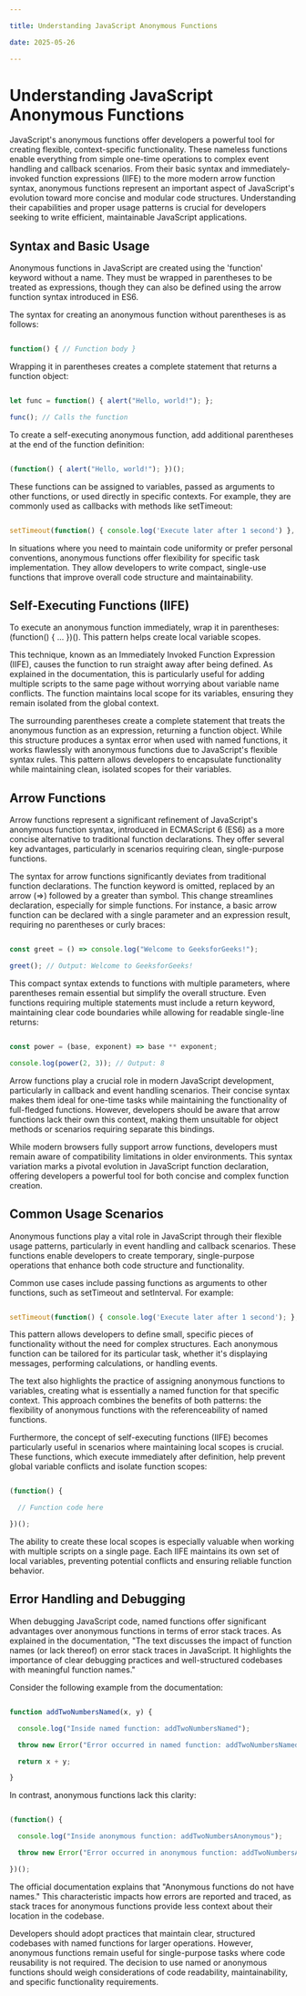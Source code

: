 ```yaml
---

title: Understanding JavaScript Anonymous Functions

date: 2025-05-26

---
```



# Understanding JavaScript Anonymous Functions

JavaScript's anonymous functions offer developers a powerful tool for creating flexible, context-specific functionality. These nameless functions enable everything from simple one-time operations to complex event handling and callback scenarios. From their basic syntax and immediately-invoked function expressions (IIFE) to the more modern arrow function syntax, anonymous functions represent an important aspect of JavaScript's evolution toward more concise and modular code structures. Understanding their capabilities and proper usage patterns is crucial for developers seeking to write efficient, maintainable JavaScript applications.


## Syntax and Basic Usage

Anonymous functions in JavaScript are created using the 'function' keyword without a name. They must be wrapped in parentheses to be treated as expressions, though they can also be defined using the arrow function syntax introduced in ES6.

The syntax for creating an anonymous function without parentheses is as follows:

```javascript

function() { // Function body }

```

Wrapping it in parentheses creates a complete statement that returns a function object:

```javascript

let func = function() { alert("Hello, world!"); };

func(); // Calls the function

```

To create a self-executing anonymous function, add additional parentheses at the end of the function definition:

```javascript

(function() { alert("Hello, world!"); })();

```

These functions can be assigned to variables, passed as arguments to other functions, or used directly in specific contexts. For example, they are commonly used as callbacks with methods like setTimeout:

```javascript

setTimeout(function() { console.log('Execute later after 1 second') }, 1000);

```

In situations where you need to maintain code uniformity or prefer personal conventions, anonymous functions offer flexibility for specific task implementation. They allow developers to write compact, single-use functions that improve overall code structure and maintainability.


## Self-Executing Functions (IIFE)

To execute an anonymous function immediately, wrap it in parentheses: (function() { ... })(). This pattern helps create local variable scopes.

This technique, known as an Immediately Invoked Function Expression (IIFE), causes the function to run straight away after being defined. As explained in the documentation, this is particularly useful for adding multiple scripts to the same page without worrying about variable name conflicts. The function maintains local scope for its variables, ensuring they remain isolated from the global context.

The surrounding parentheses create a complete statement that treats the anonymous function as an expression, returning a function object. While this structure produces a syntax error when used with named functions, it works flawlessly with anonymous functions due to JavaScript's flexible syntax rules. This pattern allows developers to encapsulate functionality while maintaining clean, isolated scopes for their variables.


## Arrow Functions

Arrow functions represent a significant refinement of JavaScript's anonymous function syntax, introduced in ECMAScript 6 (ES6) as a more concise alternative to traditional function declarations. They offer several key advantages, particularly in scenarios requiring clean, single-purpose functions.

The syntax for arrow functions significantly deviates from traditional function declarations. The function keyword is omitted, replaced by an arrow (=>) followed by a greater than symbol. This change streamlines declaration, especially for simple functions. For instance, a basic arrow function can be declared with a single parameter and an expression result, requiring no parentheses or curly braces:

```javascript

const greet = () => console.log("Welcome to GeeksforGeeks!");

greet(); // Output: Welcome to GeeksforGeeks!

```

This compact syntax extends to functions with multiple parameters, where parentheses remain essential but simplify the overall structure. Even functions requiring multiple statements must include a return keyword, maintaining clear code boundaries while allowing for readable single-line returns:

```javascript

const power = (base, exponent) => base ** exponent;

console.log(power(2, 3)); // Output: 8

```

Arrow functions play a crucial role in modern JavaScript development, particularly in callback and event handling scenarios. Their concise syntax makes them ideal for one-time tasks while maintaining the functionality of full-fledged functions. However, developers should be aware that arrow functions lack their own this context, making them unsuitable for object methods or scenarios requiring separate this bindings.

While modern browsers fully support arrow functions, developers must remain aware of compatibility limitations in older environments. This syntax variation marks a pivotal evolution in JavaScript function declaration, offering developers a powerful tool for both concise and complex function creation.


## Common Usage Scenarios

Anonymous functions play a vital role in JavaScript through their flexible usage patterns, particularly in event handling and callback scenarios. These functions enable developers to create temporary, single-purpose operations that enhance both code structure and functionality.

Common use cases include passing functions as arguments to other functions, such as setTimeout and setInterval. For example:

```javascript

setTimeout(function() { console.log('Execute later after 1 second'); }, 1000);

```

This pattern allows developers to define small, specific pieces of functionality without the need for complex structures. Each anonymous function can be tailored for its particular task, whether it's displaying messages, performing calculations, or handling events.

The text also highlights the practice of assigning anonymous functions to variables, creating what is essentially a named function for that specific context. This approach combines the benefits of both patterns: the flexibility of anonymous functions with the referenceability of named functions.

Furthermore, the concept of self-executing functions (IIFE) becomes particularly useful in scenarios where maintaining local scopes is crucial. These functions, which execute immediately after definition, help prevent global variable conflicts and isolate function scopes:

```javascript

(function() {

  // Function code here

})();

```

The ability to create these local scopes is especially valuable when working with multiple scripts on a single page. Each IIFE maintains its own set of local variables, preventing potential conflicts and ensuring reliable function behavior.


## Error Handling and Debugging

When debugging JavaScript code, named functions offer significant advantages over anonymous functions in terms of error stack traces. As explained in the documentation, "The text discusses the impact of function names (or lack thereof) on error stack traces in JavaScript. It highlights the importance of clear debugging practices and well-structured codebases with meaningful function names."

Consider the following example from the documentation:

```javascript

function addTwoNumbersNamed(x, y) {

  console.log("Inside named function: addTwoNumbersNamed");

  throw new Error("Error occurred in named function: addTwoNumbersNamed");

  return x + y;

}

```

In contrast, anonymous functions lack this clarity:

```javascript

(function() {

  console.log("Inside anonymous function: addTwoNumbersAnonymous");

  throw new Error("Error occurred in anonymous function: addTwoNumbersAnonymous");

})();

```

The official documentation explains that "Anonymous functions do not have names." This characteristic impacts how errors are reported and traced, as stack traces for anonymous functions provide less context about their location in the codebase.

Developers should adopt practices that maintain clear, structured codebases with named functions for larger operations. However, anonymous functions remain useful for single-purpose tasks where code reusability is not required. The decision to use named or anonymous functions should weigh considerations of code readability, maintainability, and specific functionality requirements.

